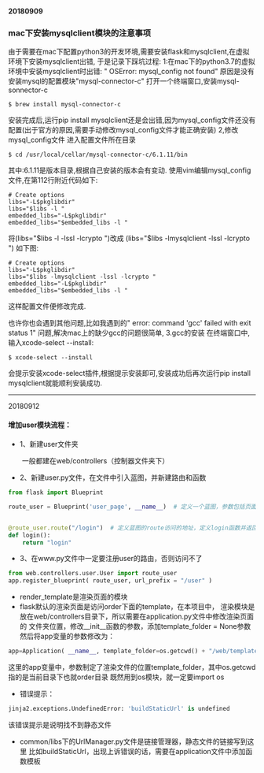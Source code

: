 #### 20180909
### mac下安装mysqlclient模块的注意事项
由于需要在mac下配置python3的开发环境,需要安装flask和mysqlclient,在虚拟环境下安装mysqlclient出错,
于是记录下踩坑过程:
1:在mac下的python3.7的虚拟环境中安装mysqlclient时出错:
" OSError: mysql_config not found"
原因是没有安装mysql的配置模块"mysql-connector-c"
打开一个终端窗口,安装mysql-sonnector-c
``` 
$ brew install mysql-connector-c
```
安装完成后,运行pip install mysqlclient还是会出错,因为mysql_config文件还没有配置(出于官方的原因,需要手动修改mysql_config文件才能正确安装)
2,修改mysql_config文件
进入配置文件所在目录
``` 
$ cd /usr/local/cellar/mysql-connector-c/6.1.11/bin
```
其中:6.1.11是版本目录,根据自己安装的版本会有变动.
使用vim编辑mysql_config文件,在第112行附近代码如下:
```
# Create options
libs="-L$pkglibdir"
libs="$libs -l "
embedded_libs="-L$pkglibdir"
embedded_libs="$embedded_libs -l "
```
将(libs="$libs -l -lssl -lcrypto ")改成
(libs="$libs -lmysqlclient -lssl -lcrypto ")
如下图:
```
# Create options
libs="-L$pkglibdir"
libs="$libs -lmysqlclient -lssl -lcrypto "
embedded_libs="-L$pkglibdir"
embedded_libs="$embedded_libs -l "
```
这样配置文件便修改完成.

也许你也会遇到其他问题,比如我遇到的"    error: command 'gcc' failed with exit status 1"
问题,解决mac上的缺少gcc的问题很简单,
3.gcc的安装
在终端窗口中,输入xcode-select --install:
```
$ xcode-select --install
```
会提示安装xcode-select插件,根据提示安装即可,安装成功后再次运行pip install mysqlclient就能顺利安装成功.

-----
20180912
#### 增加user模块流程：
- 1、新建user文件夹

&emsp;&emsp;一般都建在web/controllers（控制器文件夹下）
- 2、新建user.py文件，在文件中引入蓝图，并新建路由和函数
```python
from flask import Blueprint

route_user = Blueprint('user_page', __name__)  # 定义一个蓝图，参数包括页面名称和模块名


@route_user.route("/login")  # 定义蓝图的route访问的地址，定义login函数并返回login
def login():
    return "login"
```
- 3、在www.py文件中一定要注册user的路由，否则访问不了
```python
from web.controllers.user.User import route_user
app.register_blueprint( route_user, url_prefix = "/user" )

```
- render_template是渲染页面的模块
- flask默认的渲染页面是访问order下面的template，在本项目中，
渲染模块是放在web/controllers目录下，所以需要在application.py文件中修改渲染页面的
文件夹位置，修改__init__函数的参数，添加template_folder = None参数
然后将app变量的参数修改为：
```python
app=Application( __name__, template_folder=os.getcwd() + "/web/templates" )
```
这里的app变量中，参数制定了渲染文件的位置template_folder，其中os.getcwd指的是当前目录下也就order目录
既然用到os模块，就一定要import os
- 错误提示：
```python
jinja2.exceptions.UndefinedError: 'buildStaticUrl' is undefined
```
该错误提示是说明找不到静态文件

- common/libs下的UrlManager.py文件是链接管理器，静态文件的链接写到这里
比如buildStaticUrl，出现上诉错误的话，需要在application文件中添加函数模板

